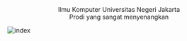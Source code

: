 <center>
Ilmu Komputer Universitas Negeri Jakarta <br>
Prodi yang sangat menyenangkan
</center>

![index](https://user-images.githubusercontent.com/89505830/203242884-de246eeb-5f2e-421a-b08b-e44a99988b18.jpg)